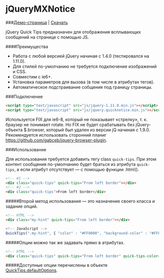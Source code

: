 jQueryMXNotice
==============

###[Демо-страница](http://milaxcom.github.io/jQueryQuickTips/demo/) | [Скачать](https://github.com/milaxcom/jQueryQuickTips/archive/gh-pages.zip)

jQuery Quick Tips предназначен для отображения всплывающих сообщений на странице с помощью JS.

####Преимущества
- Работа с любой версией jQuery начиная с 1.4.0 (тестировался на 1.11.0).
- Для стилей по-умолчанию не требуется подключение изображений и CSS.
- Совместим с ie6+.
- Установка параметров для вызова (в том числе в атрибутах тегов).
- Автоматическое подстраивание собщения под границу страницы.

###Подключение

```html
<script type="text/javascript" src="js/jquery-1.11.0.min.js"></script>
<script type="text/javascript" src="js/jquery.quicknotice.min.js"></script>
```

Используется FIX для ie6-8, который не показывает «стрелку», т. к. браузер не понимает rotate. Но FIX не будет срабатывать без jQuery-объекта $.browser, который был удален из версии jQ начиная с 1.9.0. Рекомендуется использовать сторонний планиг https://github.com/gabceb/jquery-browser-plugin.

###Использование

Для использования требуется добавить тегу class ```quick-tips```. При этом контент сообщения по-умолчанию будет браться из атрибута ```quick-tips```, а если атрибут отсутствует — с помощью функции .html().

```html
<!-- #1 -->
<div class="quick-tips" quick-tips="From left border"></div>
<!-- #2 -->
<div class="quick-tips">From left border</div>
```

#####Второй метод использования — это назначение своего класса и задание опций.

```html
<!-- HTML -->
<div class="my-hint" quick-tips="From left border"></div>
```

```js
<!-- JavaScript -->
QuickTips(".my-hint", { "color" : "#FF0000", "background-color" : "#FFF" });
```

#####Опции можно так же задавать прямо в атрибутах.
```html
<!-- HTML -->
<div class="quick-tips" quick-tips="From left border" quick-tips-color="#FF0000" quick-tips-background-color="#FFFFFF"></div>
```

#####Доступные опции перечислены в объекте [QuickTips.defaultOptions](https://github.com/milaxcom/jQueryQuickTips/blob/gh-pages/jquery.quicktips.js).